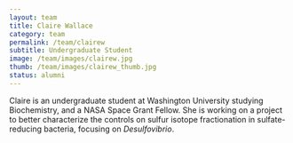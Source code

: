 ```yaml
---
layout: team
title: Claire Wallace
category: team
permalink: /team/clairew
subtitle: Undergraduate Student
image: /team/images/clairew.jpg
thumb: /team/images/clairew_thumb.jpg
status: alumni
---
```


Claire is an undergraduate student at Washington University studying Biochemistry, and a NASA Space Grant Fellow. She is working on a project to better characterize the controls on sulfur isotope fractionation in sulfate-reducing bacteria, focusing on *Desulfovibrio*. 

